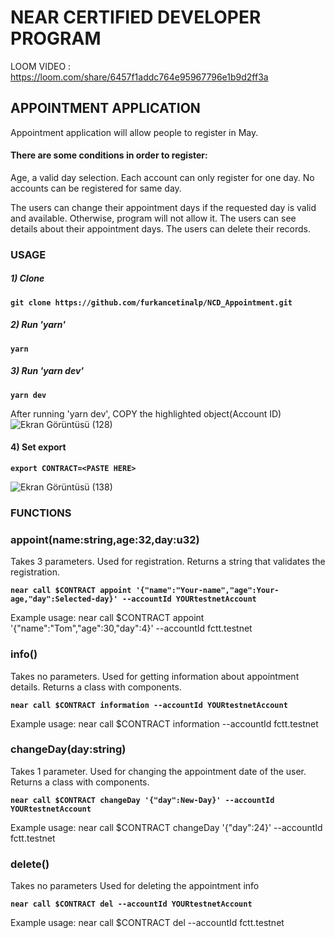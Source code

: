 #                                                 NEAR CERTIFIED DEVELOPER PROGRAM 

LOOM VIDEO : https://loom.com/share/6457f1addc764e95967796e1b9d2ff3a

## APPOINTMENT APPLICATION
Appointment application will allow people to register in May.
#### There are some conditions in order to register:
Age, a valid day selection.
Each account can only register for one day.
No accounts can be registered for same day.

The users can change their appointment days if the requested day is valid and available. Otherwise, program will not allow it.
The users can see details about their appointment days.
The users can delete their records.


### USAGE

##### 1) Clone
**`git clone https://github.com/furkancetinalp/NCD_Appointment.git`**

##### 2) Run 'yarn'
**`yarn`**

##### 3) Run 'yarn dev'
**`yarn dev`**

After running 'yarn dev', COPY the highlighted object(Account ID) 
![Ekran Görüntüsü (128)](https://user-images.githubusercontent.com/99509540/164363703-3596ab40-9ca5-4ce7-91b3-22e3eb6cc740.png)

#### 4) Set export 
**`export CONTRACT=<PASTE HERE>`** 

![Ekran Görüntüsü (138)](https://user-images.githubusercontent.com/99509540/164365376-95923215-a736-42f1-ac1e-af337a195212.png)


### FUNCTIONS

### appoint(name:string,age:32,day:u32)
Takes 3 parameters. 
Used for registration. 
Returns a string that validates the registration.

**`near call $CONTRACT appoint '{"name":"Your-name","age":Your-age,"day":Selected-day}' --accountId YOURtestnetAccount`**

Example usage:  near call $CONTRACT appoint '{"name":"Tom","age":30,"day":4}' --accountId fctt.testnet


### info()
Takes no parameters. 
Used for getting information about appointment details.
Returns a class with components. 

**`near call $CONTRACT information --accountId YOURtestnetAccount`**

Example usage: near call $CONTRACT information --accountId fctt.testnet


### changeDay(day:string)
Takes 1 parameter.
Used for changing the appointment date of the user. 
Returns a class with components.

**`near call $CONTRACT changeDay '{"day":New-Day}' --accountId YOURtestnetAccount`**

Example usage: near call $CONTRACT changeDay '{"day":24}' --accountId fctt.testnet


### delete()
Takes no parameters
Used for deleting the appointment info

**`near call $CONTRACT del --accountId YOURtestnetAccount`**

Example usage: near call $CONTRACT del --accountId fctt.testnet

